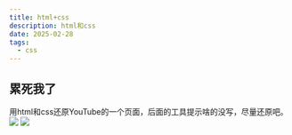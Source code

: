 ```yaml
---
title: html+css
description: html和css
date: 2025-02-28
tags:
  - css
---
```


## 累死我了
用html和css还原YouTube的一个页面，后面的工具提示啥的没写，尽量还原吧。
<img src="/clone.png">
<img src="/code.png">

